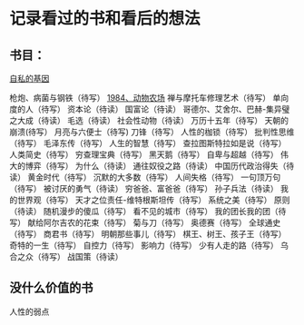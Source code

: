 # 记录看过的书和看后的想法

## 书目：

[自私的基因](https://github.com/a2093930/reading_notes/blob/main/%E8%87%AA%E7%A7%81%E7%9A%84%E5%9F%BA%E5%9B%A0.md) 

枪炮、病菌与钢铁（待写）
[1984、动物农场](https://github.com/a2093930/reading_notes/blob/main/1984%E5%92%8C%E5%8A%A8%E7%89%A9%E5%86%9C%E5%9C%BA.md)
禅与摩托车修理艺术（待写）
单向度的人（待写）
资本论（待读）
国富论（待读）
哥德尔、艾舍尔、巴赫-集异璧之大成（待读）
毛选（待读）
社会性动物（待读）
万历十五年（待写）
天朝的崩溃(待写）
月亮与六便士（待写)
刀锋（待写）
人性的枷锁（待写）
批判性思维（待写）
毛泽东传（待写）
人生的智慧（待写）
查拉图斯特拉如是说（待写）
人类简史（待写）
穷查理宝典（待写）
黑天鹅（待写）
自卑与超越（待写）
伟大的博弈（待写）
为什么（待读）
通往奴役之路（待读）
中国历代政治得失（待读）
黄金时代（待写）
沉默的大多数（待写）
人间失格（待写）
一句顶万句（待写）
被讨厌的勇气（待读）
穷爸爸、富爸爸（待写）
孙子兵法（待读）
我的世界观（待写）
天才之位责任-维特根斯坦传（待写）
系统之美（待写）
原则（待读）
随机漫步的傻瓜（待写）
看不见的城市（待写）
我的团长我的团（待写）
献给阿尔吉农的花束（待写）
菊与刀（待写）
奥德赛（待写）
全球通史（待写）
商君书（待写）
明朝那些事儿（待写）
棋王、树王、孩子王（待写）
奇特的一生（待写） 自控力（待写）
影响力（待写）
少有人走的路（待写）
乌合之众（待写）
战国策（待读）

## 没什么价值的书

人性的弱点